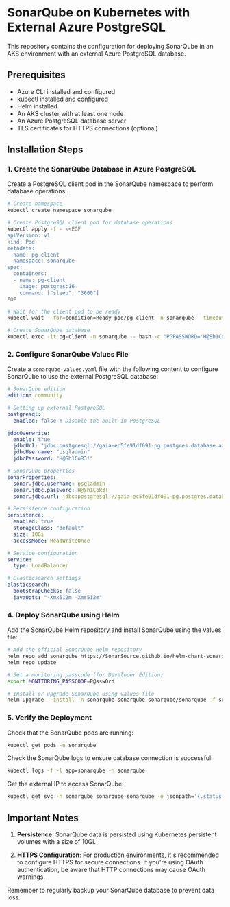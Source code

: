 # SonarQube on Kubernetes with External Azure PostgreSQL

This repository contains the configuration for deploying SonarQube in an AKS environment with an external Azure PostgreSQL database.

## Prerequisites

- Azure CLI installed and configured
- kubectl installed and configured
- Helm installed
- An AKS cluster with at least one node
- An Azure PostgreSQL database server
- TLS certificates for HTTPS connections (optional)

## Installation Steps

### 1. Create the SonarQube Database in Azure PostgreSQL

Create a PostgreSQL client pod in the SonarQube namespace to perform database operations:

```sh
# Create namespace
kubectl create namespace sonarqube

# Create PostgreSQL client pod for database operations
kubectl apply -f - <<EOF
apiVersion: v1
kind: Pod
metadata:
  name: pg-client
  namespace: sonarqube
spec:
  containers:
  - name: pg-client
    image: postgres:16
    command: ["sleep", "3600"]
EOF

# Wait for the client pod to be ready
kubectl wait --for=condition=Ready pod/pg-client -n sonarqube --timeout=60s

# Create SonarQube database
kubectl exec -it pg-client -n sonarqube -- bash -c "PGPASSWORD='H@Sh1CoR3!' psql -h gaia-ec5fe91df091-pg.postgres.database.azure.com -U psqladmin -d postgres -c \"CREATE DATABASE sonarqube OWNER psqladmin ENCODING 'UTF8' TEMPLATE template0;\""
```

### 2. Configure SonarQube Values File

Create a `sonarqube-values.yaml` file with the following content to configure SonarQube to use the external PostgreSQL database:

```yaml
# SonarQube edition
edition: community 

# Setting up external PostgreSQL
postgresql:
  enabled: false # Disable the built-in PostgreSQL

jdbcOverwrite:
  enable: true
  jdbcUrl: "jdbc:postgresql://gaia-ec5fe91df091-pg.postgres.database.azure.com:5432/sonarqube"
  jdbcUsername: "psqladmin"
  jdbcPassword: "H@Sh1CoR3!"

# SonarQube properties
sonarProperties:
  sonar.jdbc.username: psqladmin
  sonar.jdbc.password: H@Sh1CoR3!
  sonar.jdbc.url: jdbc:postgresql://gaia-ec5fe91df091-pg.postgres.database.azure.com:5432/sonarqube

# Persistence configuration  
persistence:
  enabled: true
  storageClass: "default"
  size: 10Gi
  accessMode: ReadWriteOnce

# Service configuration
service:
  type: LoadBalancer

# Elasticsearch settings
elasticsearch:
  bootstrapChecks: false
  javaOpts: "-Xmx512m -Xms512m"
```

### 4. Deploy SonarQube using Helm

Add the SonarQube Helm repository and install SonarQube using the values file:

```sh
# Add the official SonarQube Helm repository
helm repo add sonarqube https://SonarSource.github.io/helm-chart-sonarqube
helm repo update

# Set a monitoring passcode (for Developer Edition)
export MONITORING_PASSCODE=P@ssw0rd

# Install or upgrade SonarQube using values file
helm upgrade --install -n sonarqube sonarqube sonarqube/sonarqube -f sonarqube-values.yaml --set monitoringPasscode=$MONITORING_PASSCODE
```

### 5. Verify the Deployment

Check that the SonarQube pods are running:

```sh
kubectl get pods -n sonarqube
```

Check the SonarQube logs to ensure database connection is successful:

```sh
kubectl logs -f -l app=sonarqube -n sonarqube
```

Get the external IP to access SonarQube:

```sh
kubectl get svc -n sonarqube sonarqube-sonarqube -o jsonpath='{.status.loadBalancer.ingress[0].ip}'
```

## Important Notes

1. **Persistence**: SonarQube data is persisted using Kubernetes persistent volumes with a size of 10Gi.

2. **HTTPS Configuration**: For production environments, it's recommended to configure HTTPS for secure connections. If you're using OAuth authentication, be aware that HTTP connections may cause OAuth warnings.


Remember to regularly backup your SonarQube database to prevent data loss.
